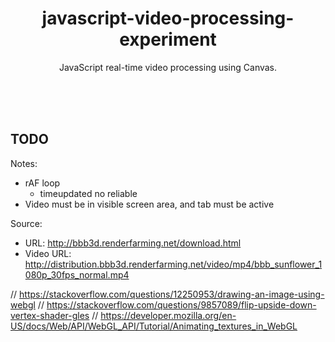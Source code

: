<div align="center">

# javascript-video-processing-experiment

JavaScript real-time video processing using Canvas.

</div>

<br><br><br>

## TODO

Notes:

- rAF loop
  - timeupdated no reliable
- Video must be in visible screen area, and tab must be active

Source:

- URL: http://bbb3d.renderfarming.net/download.html
- Video URL: http://distribution.bbb3d.renderfarming.net/video/mp4/bbb_sunflower_1080p_30fps_normal.mp4

// https://stackoverflow.com/questions/12250953/drawing-an-image-using-webgl
// https://stackoverflow.com/questions/9857089/flip-upside-down-vertex-shader-gles
// https://developer.mozilla.org/en-US/docs/Web/API/WebGL_API/Tutorial/Animating_textures_in_WebGL
